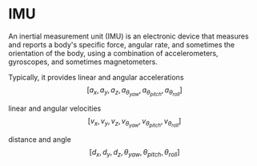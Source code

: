 # IMU

An inertial measurement unit (IMU) is an electronic device that measures and reports a body's specific force, angular rate, and sometimes the orientation of the body, using a combination of accelerometers, gyroscopes, and sometimes magnetometers. 

Typically, it provides
linear and angular accelerations
$$
[a_x, a_y, a_z, a_{\theta_{yaw}}, a_{\theta_{pitch}}, a_{\theta_{roll}}]
$$

linear and angular velocities
$$
[v_x, v_y, v_z, v_{\theta_{yaw}}, v_{\theta_{pitch}}, v_{\theta_{roll}}]
$$

distance and angle
$$
[d_x, d_y, d_z, \theta_{yaw}, \theta_{pitch}, \theta_{roll}]
$$